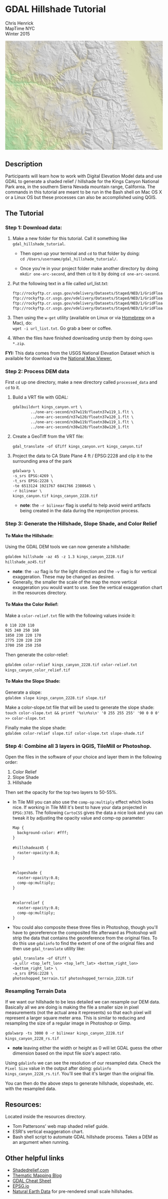 GDAL Hillshade Tutorial
=======================
Chris Henrick  
MapTime NYC   
Winter 2015

![](presentation/img/example-output.png)

## Description

Participants will learn how to work with Digital Elevation Model data and use GDAL to generate a shaded relief / hillshade for the Kings Canyon National Park area, in the southern Sierra Nevada mountain range, California. The commands in this tutorial are meant to be run in the Bash shell on Mac OS X or a Linux OS but these processes can also be accomplished using QGIS.

## The Tutorial

### Step 1: Download data:
1. Make a new folder for this tutorial. Call it something like `gdal_hillshade_tutorial`.   
    - Then open up your terminal and `cd` to that folder by doing:   
    `cd /Users/username/gdal_hillshade_tutorial/`. 
    
    - Once you're in your project folder make another directory by doing `mkdir one-arc-second`, and then `cd` to it by doing `cd one-arc-second`.

2.  Put the following text in a file called url_list.txt:

	```
	ftp://rockyftp.cr.usgs.gov/vdelivery/Datasets/Staged/NED/1/GridFloat/n37w119.zip
	ftp://rockyftp.cr.usgs.gov/vdelivery/Datasets/Staged/NED/1/GridFloat/n38w119.zip
	ftp://rockyftp.cr.usgs.gov/vdelivery/Datasets/Staged/NED/1/GridFloat/n37w120.zip
	ftp://rockyftp.cr.usgs.gov/vdelivery/Datasets/Staged/NED/1/GridFloat/n38w120.zip
	```

3. Then using the `w-get` utility (available on Linux or via [Homebrew](http://brew.sh/) on a Mac), do:  
  `wget -i url_list.txt`. Go grab a beer or coffee. 

4. When the files have finished downloading unzip them by doing `open *.zip`.

**FYI:** This data comes from the USGS National Elevation Dataset which is available for download via the [National Map Viewer.](http://viewer.nationalmap.gov/viewer/)

### Step 2: Process DEM data

First `cd` up one directory, make a new directory called `processed_data` and `cd` to it.

1. Build a VRT file with GDAL:

	```
    gdalbuildvrt kings_canyon.vrt \
            ../one-arc-second/n37w119/floatn37w119_1.flt \
            ../one-arc-second/n37w120/floatn37w120_1.flt \
            ../one-arc-second/n38w119/floatn38w119_1.flt \
            ../one-arc-second/n38w120/floatn38w120_1.flt   
	```

2. Create a GeoTiff from the VRT file:  

	`gdal_translate -of GTiff kings_canyon.vrt kings_canyon.tif`

3. Project the data to CA State Plane 4 ft / EPSG:2228 and clip it to the surrounding area of the park

	```
	gdalwarp \
	-s_srs EPSG:4269 \
	-t_srs EPSG:2228 \
	-te 6513124 1921767 6841766 2380645 \
	-r bilinear \
	kings_canyon.tif kings_canyon_2228.tif
	```

	- **note**: the `-r bilinear` flag is useful to help avoid weird artifacts being created in the data during the reprojection process.

### Step 3: Generate the Hillshade, Slope Shade, and Color Relief
#### To Make the Hillshade:

Using the GDAL DEM tools we can now generate a hillshade:  
	
`gdaldem hillshade -az 45 -z 1.3 kings_canyon_2228.tif hillshade_az45.tif`  

- **note**: the `-az` flag is for the light direction and the `-v` flag is for vertical exaggeration. These may be changed as desired. 
- Generally, the smaller the scale of the map the more vertical exaggeration you would want to use. See the vertical exaggeration chart in the resources directory.

#### To Make the Color Relief:


Make a `color-relief.txt` file with the following values inside it:  

```
0 110 220 110
925 240 250 160
1850 230 220 170
2775 220 220 220
3700 250 250 250
```

Then generate the color-relief:

`gdaldem color-relief kings_canyon_2228.tif color-relief.txt kings_canyon_color_relief.tif`

#### To Make the Slope Shade:

Generate a slope:  
`gdaldem slope kings_canyon_2228.tif slope.tif`

Make a color-slope.txt file that will be used to generate the slope shade:
`touch color-slope.txt && printf '%s\n%s\n' '0 255 255 255' '90 0 0 0' >> color-slope.txt`

Finally make the slope shade:  
`gdaldem color-relief slope.tif color-slope.txt slope-shade.tif`

### Step 4: Combine all 3 layers in QGIS, TileMill or Photoshop.
Open the files in the software of your choice and layer them in the following order:  

1. Color Relief
2. Slope Shade
3. Hillshade

Then set the opacity for the top two layers to 50-55%. 

- In Tile Mill you can also use the `comp-op:multiply` effect which looks nice. If working in Tile Mill it's best to have your data projected in `EPSG:3785`. The following `CartoCSS` gives the data a nice look and you can tweak it by adjusting the opacity value and comp-op parameter:

	```
	Map {
	  background-color: #fff;
	}
	
	#hillshadeaz45 {
	  raster-opacity:0.8;
	}
	
	
	#slopeshade {
	  raster-opacity:0.8;
	  comp-op:multiply;
	}
	
	
	#colorrelief {
	  raster-opacity:0.8;
	  comp-op:multiply;  
	}
	```


- You could also composite these three files in Photoshop, though you'll have to georeference the composited file afterward as Photoshop will strip the data that contains the georeference from the original files. To do this use `gdalinfo` to find the extent of one of the original files and then use `gdal_translate` utility like:

	```
	gdal_translate -of GTiff \
	-a_ullr <top_left_lon> <top_left_lat> <bottom_right_lon> <bottom_right_lat> \
	-a_srs EPSG:2228 \
	photoshopped_terrain.tif photoshopped_terrain_2228.tif
	```


### Resampling Terrain Data
If we want our hillshade to be less detailed we can resample our DEM data. Basically all we are doing is making the file a smaller size in pixel measurements (not the actual area it represents) so that each pixel will represent a larger square meter area. This is similar to reducing and resampling the size of a regular image in Photoshop or Gimp.

`gdalwarp -ts 3000 0 -r bilinear kings_canyon_2228.tif kings_canyon_2228_rs.tif`

- **note** leaving either the width or height as 0 will let GDAL guess the other dimension based on the input file size's aspect ratio.

Using `gdalinfo` we can see the resolution of our resampled data. Check the `Pixel Size` value in the output after doing: `gdalinfo kings_canyon_2228_rs.tif`. You'll see that it's larger than the original file.

You can then do the above steps to generate hillshade, slopeshade, etc. with the resampled data.


## Resources:
Located inside the resources directory.

- Tom Pattersons' web map shaded relief guide.
- ESRI's vertical exaggeration chart.
- Bash shell script to automate GDAL hillshade process. Takes a DEM as an argument when running.

## Other helpful links
- [Shadedrelief.com](http://www.shadedrelief.com/)
- [Thematic Mapping Blog](http://blog.thematicmapping.org/2012/06/digital-terrain-modeling-and-mapping.html)
- [GDAL Cheat Sheet](https://github.com/dwtkns/gdal-cheat-sheet)
- [EPSG.io](http://epsg.io)
- [Natural Earth Data](http://www.naturalearthdata.com/downloads/) for pre-rendered small scale hillshades.